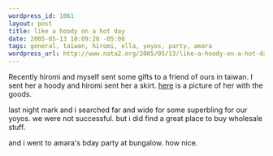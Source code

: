 ```yaml
--- 
wordpress_id: 1061
layout: post
title: like a hoody on a hot day
date: 2005-05-13 10:09:20 -05:00
tags: general, taiwan, hiromi, ella, yoyos, party, amara
wordpress_url: http://www.nata2.org/2005/05/13/like-a-hoody-on-a-hot-day/
---
```

Recently hiromi and myself sent some gifts to a friend of ours in taiwan. I sent her a hoody and hiromi sent her a skirt. <a href="http://www.wretch.cc/album/show.php?i=pzella&b=7&f=1115999964&p=2">here</a> is a picture of her with the goods. 

last night mark and i searched far and wide for some superbling for our yoyos. we were not successful. but i did find a great place to buy wholesale stuff. 

and i went to amara's bday party at bungalow. how nice. 
